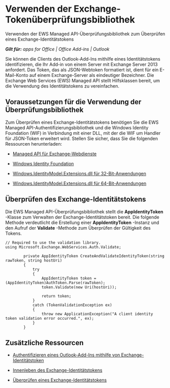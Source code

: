 
# Verwenden der Exchange-Tokenüberprüfungsbibliothek
Verwenden der EWS Managed API-Überprüfungsbibliothek zum Überprüfen eines Exchange-Identitätstokens

 _**Gilt für:** apps for Office | Office Add-ins | Outlook_

Sie können die Clients des Outlook-Add-Ins mithilfe eines Identitätstokens identifizieren, die Ihr Add-in von einem Server mit Exchange Server 2013 anfordert. Das Token, das als JSON-Webtoken formatiert ist, dient für ein E-Mail-Konto auf einem Exchange-Server als eindeutiger Bezeichner. Die Exchange Web Services (EWS) Managed API stellt Hilfsklassen bereit, um die Verwendung des Identitätstokens zu vereinfachen.

## Voraussetzungen für die Verwendung der Überprüfungsbibliothek
<a name="bk_prerequisites"> </a>

Zum Überprüfen eines Exchange-Identitätstokens benötigen Sie die EWS Managed API-Authentifizierungsbibliothek und die Windows Identity Foundation (WIF) in Verbindung mit einer DLL, mit der die WIF um Handler für JSON-Token erweitert wird. Stellen Sie sicher, dass Sie die folgenden Ressourcen herunterladen:


- [Managed API für Exchange-Webdienste](http://go.microsoft.com/fwlink/?LinkID=255472)
    
- [Windows Identity Foundation ](http://www.microsoft.com/de-de/download/details.aspx?id=17331)
    
- [Windows.IdentityModel.Extensions.dll für 32-Bit-Anwendungen](http://download.microsoft.com/download/0/1/D/01D06854-CA0C-46F1-ADBA-EBF86010DCC6/MicrosoftIdentityExtensions-32.msi)
    
- [Windows.IdentityModel.Extensions.dll für 64-Bit-Anwendungen](http://download.microsoft.com/download/0/1/D/01D06854-CA0C-46F1-ADBA-EBF86010DCC6/MicrosoftIdentityExtensions-64.msi)
    

## Überprüfen des Exchange-Identitätstokens
<a name="bk_validate"> </a>

Die EWS Managed API-Überprüfungsbibliothek stellt die  **AppIdentityToken** -Klasse zum Verwalten der Exchange-Identitätstoken bereit. Die folgende Methode verdeutlicht die Erstellung einer **AppIdentityToken** -Instanz und den Aufruf der **Validate** -Methode zum Überprüfen der Gültigkeit des Tokens.


```
// Required to use the validation library.
using Microsoft.Exchange.WebServices.Auth.Validate;

        private AppIdentityToken CreateAndValidateIdentityToken(string rawToken, string hostUri)
        {
            try
            {
                AppIdentityToken token = (AppIdentityToken)AuthToken.Parse(rawToken);
                token.Validate(new Uri(hostUri));

                return token;
            }
            catch (TokenValidationException ex)
            {
                throw new ApplicationException("A client identity token validation error occurred.", ex);
            }
        }

```


## Zusätzliche Ressourcen
<a name="bk_additionalresources"> </a>


- [Authentifizieren eines Outlook-Add-Ins mithilfe von Exchange-Identitätstoken](c0520a1e-d9ba-495a-a99f-6816d7d2a23e.md)
    
- [Innenleben des Exchange-Identitätstokens](e4085245-73ae-4480-98ac-15593daa5fd7.md)
    
- [Überprüfen eines Exchange-Identitätstokens](8503a3e8-458a-4a4e-9e95-65cd7bb1954d.md)
    
